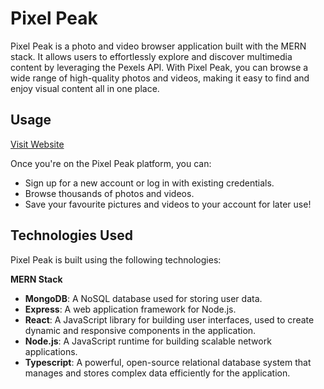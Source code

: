 # Pixel Peak

Pixel Peak is a photo and video browser application built with the MERN stack. It allows users to effortlessly explore and discover multimedia content by leveraging the Pexels API. With Pixel Peak, you can browse a wide range of high-quality photos and videos, making it easy to find and enjoy visual content all in one place.

## Usage

[Visit Website](http://18.225.95.230:5173)

Once you're on the Pixel Peak platform, you can:

- Sign up for a new account or log in with existing credentials.
- Browse thousands of photos and videos.
- Save your favourite pictures and videos to your account for later use!

## Technologies Used

Pixel Peak is built using the following technologies:


**MERN Stack**
- **MongoDB**: A NoSQL database used for storing user data.
- **Express**: A web application framework for Node.js.
- **React**:  A JavaScript library for building user interfaces, used to create dynamic and responsive components in the application.
- **Node.js**: A JavaScript runtime for building scalable network applications.
- **Typescript**: A powerful, open-source relational database system that manages and stores complex data efficiently for the application.



